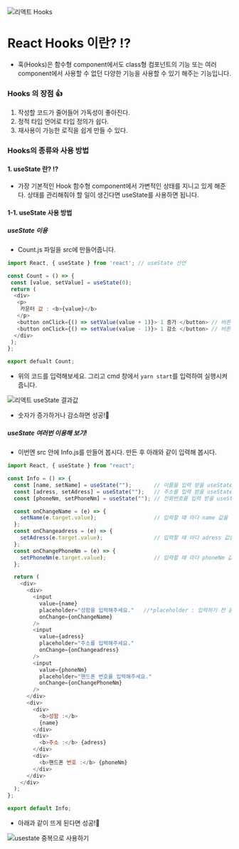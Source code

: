![리액트 Hooks](https://user-images.githubusercontent.com/80079066/118940470-b567bf00-b98b-11eb-80db-8bbf331a05dd.jpeg)

# React Hooks 이란? :interrobang:
- 훅(Hooks)은 함수형 component에서도 class형 컴포넌트의 기능 또는 여러 component에서 사용할 수 없던 다양한 기능을 사용할 수 있기 해주는 기능입니다.

### Hooks 의 장점 :+1:
 1. 작성할 코드가 줄어들어 가독성이 좋아진다.
 2. 정적 타입 언어로 타입 정의가 쉽다.
 3. 재사용이 가능한 로직을 쉽게 만들 수 있다.

### Hooks의 종류와 사용 방법
#### 1. useState 란? :interrobang:
 - 가장 기본적인 Hook 함수형 component에서 가변적인 상태를 지니고 있게 해준다. 상태를 관리해줘야 할 일이 생긴다면 useState를 사용하면 됩니다.
#### 1-1. useState 사용 방법
##### useState 이용
 - Count.js 파일을 src에 만들어줍니다.
 
 ```js
 import React, { useState } from 'react'; // useState 선언
 
 const Count = () => {
  const [value, setValue] = useState(0);
  return (
   <div>
    <p>
     카운터 값 : <b>{value}</b> 
    </p>
    <button onClick={() => setValue(value + 1)}> 1 증가 </button> // 버튼을 누를 때마다 useState(0)의 값이 1씩 증가
    <button onClick={() => setValue(value - 1)}> 1 감소 </button> // 버튼을 누를 때마다 useState(0)의 값이 1씩 감소
   </div>
  );
 };
 
 export defualt Count;
 ```
 - 위의 코드를 입력해보세요. 그리고 cmd 창에서 `yarn start`를 입력하여 실행시켜 줍니다.
 
 ![리액트 useState 결과값](https://user-images.githubusercontent.com/80079066/118945892-db439280-b990-11eb-9d67-7f3e54a70f39.png)

 - 숫자가 증가하거나 감소하면 성공!:clap:

##### useState 여러번 이용해 보기!

- 이번엔 src 안에 Info.js를 만들어 봅시다. 만든 후 아래와 같이 입력해 봅시다.

```js
import React, { useState } from "react";

const Info = () => {
  const [name, setName] = useState("");       // 이름을 입력 받을 useState
  const [adress, setAdress] = useState("");   // 주소를 입력 받을 useState
  const [phoneNm, setPhoneNm] = useState(""); // 전화번호를 입력 받을 useState

  const onChangeName = (e) => {
    setName(e.target.value);                  // 입력할 때 마다 name 값을 변경
  };
  const onChangeadress = (e) => {
    setAdress(e.target.value);                // 입력할 때 마다 adress 값을 변경
  };
  const onChangePhoneNm = (e) => {
    setPhoneNm(e.target.value);               // 입력할 때 마다 phoneNm 값을 변경
  };

  return (
    <div>
      <div>
        <input
          value={name}
          placeholder="성함을 입력해주세요."   //*placeholder : 입력하기 전 음영으로 안내문구 띄우기
          onChange={onChangeName}
        />
        <input
          value={adress}
          placeholder="주소를 입력해주세요."
          onChange={onChangeadress}
        />
        <input
          value={phoneNm}
          placeholder="핸드폰 번호를 입력해주세요."
          onChange={onChangePhoneNm}
        />
      </div>
      <div>
        <div>
          <b>성함 :</b>
          {name}
        </div>
        <div>
          <b>주소 :</b> {adress}
        </div>
        <div>
          <b>핸드폰 번호 :</b> {phoneNm}
        </div>
      </div>
    </div>
  );
};

export default Info;
```

- 아래과 같이 뜨게 된다면 성공!:clap:

![usestate 중복으로 사용하기](https://user-images.githubusercontent.com/80079066/118953669-01b8fc00-b998-11eb-89a8-aa2e7b23f5e5.png)

